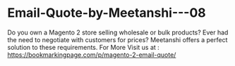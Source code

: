 # Email-Quote-by-Meetanshi---08
Do you own a Magento 2 store selling wholesale or bulk products? Ever had the need to negotiate with customers for prices? Meetanshi offers a perfect solution to these requirements.  For More Visit us at : https://bookmarkingpage.com/p/magento-2-email-quote/
